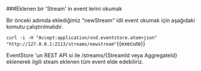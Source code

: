 ###Eklenen bir 'Stream' in event lerini okumak

Bir önceki adımda eklediğimiz "newStream" idli event okumak için aşağıdaki komutu çalıştırılmalıdır.

 `curl -i -H "Accept:application/vnd.eventstore.atom+json" "http://127.0.0.1:2113/streams/newstream"`{{execute}}

EventStore 'un REST API si ile /streams/{StreamId veya AggregateId} eklenerek ilgili steam eklenen tüm event elde edebiliriz.